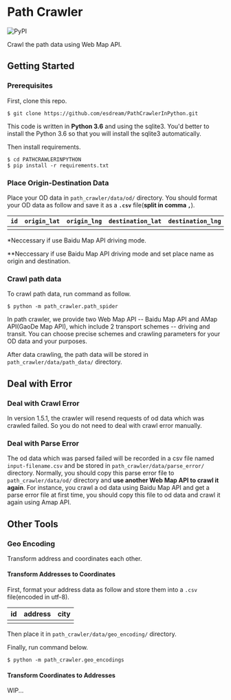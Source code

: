 # Path Crawler

![PyPI](https://img.shields.io/pypi/pyversions/Django.svg)

Crawl the path data using Web Map API.

## Getting Started

### Prerequisites

First, clone this repo.
```shell
$ git clone https://github.com/esdream/PathCrawlerInPython.git
``` 

This code is written in **Python 3.6** and using the sqlite3. You'd better to install the Python 3.6 so that you will install the sqlite3 automatically.

Then install requirements.
```shell
$ cd PATHCRAWLERINPYTHON
$ pip install -r requirements.txt
```

### Place Origin-Destination Data

Place your OD data in `path_crawler/data/od/` directory.
You should format your OD data as follow and save it as a **`.csv`** file(**split in comma `,`**).

|`id`|`origin_lat`|`origin_lng`|`destination_lat`|`destination_lng`|`origin**`|`destination**`|`origin_region*`|`destination_region*`|
|---|---|---|---|---|---|---|---|---|
||||||||||

*Neccessary if use Baidu Map API driving mode.

**Neccessary if use Baidu Map API driving mode and set place name as origin and destination.

### Crawl path data

To crawl path data, run command as follow.
```shell
$ python -m path_crawler.path_spider
```

In path crawler, we provide two Web Map API -- Baidu Map API and AMap API(GaoDe Map API), which include 2 transport schemes -- driving and transit. You can choose precise schemes and crawling parameters for your OD data and your purposes. 

After data crawling, the path data will be stored in `path_crawler/data/path_data/` directory.

## Deal with Error

### Deal with Crawl Error

In version 1.5.1, the crawler will resend requests of od data which was crawled failed. So you do not need to deal with crawl error manually.

### Deal with Parse Error

The od data which was parsed failed will be recorded in a csv file named `input-filename.csv` and be stored in `path_crawler/data/parse_error/` directory. Normally, you should copy this parse error file to `path_crawler/data/od/` directory and **use another Web Map API to crawl it again**. For instance, you crawl a od data using Baidu Map API and get a parse error file at first time, you should copy this file to od data and crawl it again using Amap API.

## Other Tools

### Geo Encoding

Transform address and coordinates each other.

#### Transform Addresses to Coordinates

First, format your address data as follow and store them into a `.csv` file(encoded in utf-8).

|id|address|city|
|---|---|---|
||||

Then place it in `path_crawler/data/geo_encoding/` directory.

Finally, run command below.
```shell
$ python -m path_crawler.geo_encodings
```

#### Transform Coordinates to Addresses

WIP...